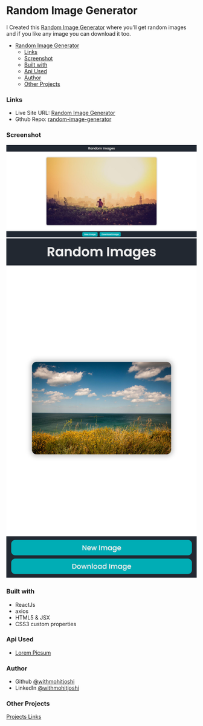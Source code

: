 # Random Image Generator

I Created this [Random Image Generator](https://withmohitjoshi.github.io/random-image-generator/) where you'll get random images and if you like any image you can download it too.

- [Random Image Generator](#random-image-generator)
    - [Links](#links)
    - [Screenshot](#screenshot)
    - [Built with](#built-with)
    - [Api Used](#api-used)
    - [Author](#author)
    - [Other Projects](#other-projects)

### Links

- Live Site URL: [Random Image Generator](https://withmohitjoshi.github.io/random-image-generator/)
- Gthub Repo: [random-image-generator](https://github.com/withmohitjoshi/random-image-generator)
 

### Screenshot

![](./screenshot1.jpeg)
![](./screenshot2.png)


### Built with

- ReactJs
- axios
- HTML5 & JSX
- CSS3 custom properties


### Api Used
 - [Lorem Picsum](https://picsum.photos)

### Author

- Github [@withmohitjoshi](https://github.com/withmohitjoshi/About-Me)
- LinkedIn [@withmohitjoshi](https://www.linkedin.com/in/withmohitjoshi)


### Other Projects
[Projects Links](https://github.com/withmohitjoshi/Projects-Links)
